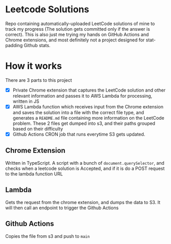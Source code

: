 # Leetcode Solutions
Repo containing automatically-uploaded LeetCode solutions of mine to track my progress (The solution gets committed only if the answer is correct). This is also just me trying my hands on GitHub Actions and Chrome extensions, and most definitely not a project designed for stat-padding Github stats.

# How it works
There are 3 parts to this project
- [x] Private Chrome extension that captures the LeetCode solution and other relevant information and passes it to AWS Lambda for processing, written in JS
- [x] AWS Lambda function which receives input from the Chrome extension and saves the solution into a file with the correct file type, and generates a `README.md` file containing more information on the LeetCode problem. These 2 files get dumped into s3, and their paths grouped based on their difficulty
- [x] Github Actions CRON job that runs everytime S3 gets updated.

## Chrome Extension
Written in TypeScript. A script with a bunch of `document.querySelector`, and checks when a leetcode solution is Accepted, and if it is do a POST request to the lambda function URL

## Lambda
Gets the request from the chrome extension, and dumps the data to S3. It will then call an endpoint to trigger the Github Actions

## Github Actions
Copies the file from s3 and push to `main`

